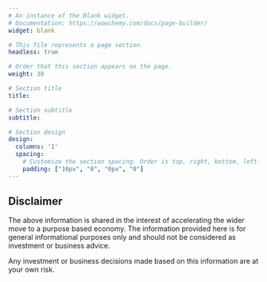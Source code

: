 ```yaml
---
# An instance of the Blank widget.
# Documentation: https://wowchemy.com/docs/page-builder/
widget: blank

# This file represents a page section.
headless: true

# Order that this section appears on the page.
weight: 30

# Section title
title: 

# Section subtitle
subtitle: 

# Section design
design:
  columns: '1'
  spacing:
    # Customize the section spacing. Order is top, right, bottom, left.
    padding: ["10px", "0", "0px", "0"]
---
```

## Disclaimer

The above information is shared in the interest of accelerating the wider move to a purpose based economy. The information provided here is for general informational purposes only and should not be considered as investment or business advice. 

Any investment or business decisions made based on this information are at your own risk.







